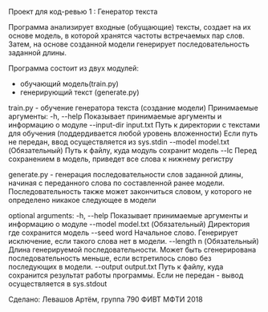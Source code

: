Проект для код-ревью 1 :
Генератор текста

Программа анализирует входные (обущающие) тексты, создает на их основе модель,
в которой хранятся частоты встречаемых пар слов. Затем, на основе созданной модели
генерирует последовательность заданной длины.

Программа состоит из двух модулей: 
 - обучающий модель(train.py)
 - генерирующий текст (generate.py)
 
train.py - обучение генератора текста (создание модели)
Принимаемые аргументы:
  -h, --help            Показывает принимаемые аргументы и информацию о модуле
  --input-dir input.txt Путь к директории с текстами для обучения (поддердивается любой уровень вложенности)
						Если путь не передан, ввод осуществляется из sys.stdin
  --model model.txt     (Обязательный) Путь к файлу, куда модуль сохранит модель 
  --lc                  Перед сохранением в модель, приведет все слова к нижнему регистру

generate.py - генерация последовательности слов заданной длины, начиная с переданного
слова по составленной ранее модели. Последовательность также может закончиться словом,
у которого не определено никакое следующее в модели

optional arguments:
  -h, --help           Показывает принимаемые аргументы и информацию о модуле
  --model model.txt    (Обязательный) Директория где сохранится модель
  --seed word          Начальное слово. Генерирует исключение, если такого слова нет в модели.
  --length n           (Обязательный) Длина генерируемой последовательности. Может быть сгенерирована 
						последовательность меньше, если встретилось слово без последующих в модели.
  --output output.txt  Путь к файлу, куда сохранится результат работы программы. 
						Если не передан - вывод осуществляется в sys.stdout
						

Сделано: Левашов Артём, группа 790
ФИВТ МФТИ 2018